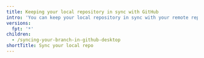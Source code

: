 ```yaml
---
title: Keeping your local repository in sync with GitHub
intro: 'You can keep your local repository in sync with your remote repository as you make changes to either one. In Git, a *remote* is the server where your code is stored. In your case, that server is a repository on {% data variables.product.prodname_dotcom %} or {% data variables.product.prodname_enterprise %}.'
versions:
  fpt: '*'
children:
  - /syncing-your-branch-in-github-desktop
shortTitle: Sync your local repo
---
```


